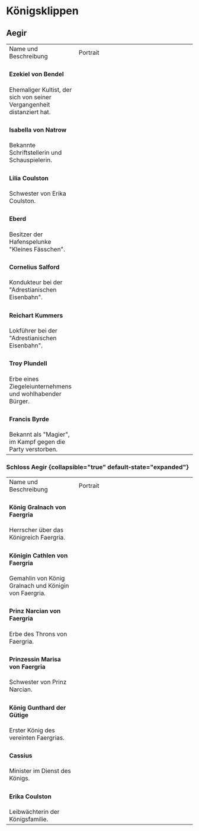 # Königsklippen

## Aegir

<table>
<tr><td>Name und Beschreibung</td><td width="300">Portrait</td></tr>
<tr><td><h4>Ezekiel von Bendel</h4> Ehemaliger Kultist, der sich von seiner Vergangenheit distanziert hat.</td><td><img src="ezekiel.png" alt="" /></td></tr>
<tr><td><h4>Isabella von Natrow</h4> Bekannte Schriftstellerin und Schauspielerin.</td><td><img src="isabella.png" alt="" /></td></tr>
<tr><td><h4>Lilia Coulston</h4> Schwester von Erika Coulston.</td><td><img src="lilia.png" alt="" /></td></tr>
<tr><td><h4>Eberd</h4> Besitzer der Hafenspelunke "Kleines Fässchen".</td><td><img src="eberd.png" alt="" /></td></tr>
<tr><td><h4>Cornelius Salford</h4> Kondukteur bei der "Adrestianischen Eisenbahn".</td><td><img src="cornelius.png" alt="" /></td></tr>
<tr><td><h4>Reichart Kummers</h4> Lokführer bei der "Adrestianischen Eisenbahn".</td><td><img src="reichart.png" alt="" /></td></tr>
<tr><td><h4>Troy Plundell</h4> Erbe eines Ziegeleiunternehmens und wohlhabender Bürger.</td><td><img src="troy.png" alt="" /></td></tr>
<tr><td><h4>Francis Byrde</h4> Bekannt als "Magier", im Kampf gegen die Party verstorben.</td><td><img src="francis.png" alt="" /></td></tr>
</table>

### Schloss Aegir {collapsible="true" default-state="expanded"}

<table>
<tr><td>Name und Beschreibung</td><td width="300">Portrait</td></tr>
<tr><td><h4>König Gralnach von Faergria</h4> Herrscher über das Königreich Faergria.</td><td><img src="gralnach.png" alt="" /></td></tr>
<tr><td><h4>Königin Cathlen von Faergria</h4> Gemahlin von König Gralnach und Königin von Faergria.</td><td><img src="cathlen.png" alt="" /></td></tr>
<tr><td><h4>Prinz Narcian von Faergria</h4> Erbe des Throns von Faergria.</td><td><img src="narcian.png" alt="" /></td></tr>
<tr><td><h4>Prinzessin Marisa von Faergria</h4> Schwester von Prinz Narcian.</td><td><img src="marisa.png" alt="" /></td></tr>
<tr><td><h4>König Gunthard der Gütige</h4> Erster König des vereinten Faergrias.</td><td></td></tr>
<tr><td><h4>Cassius</h4> Minister im Dienst des Königs.</td><td><img src="cassius.png" alt="" /></td></tr>
<tr><td><h4>Erika Coulston</h4> Leibwächterin der Königsfamilie.</td><td><img src="erika.png" alt="" /></td></tr>
</table>